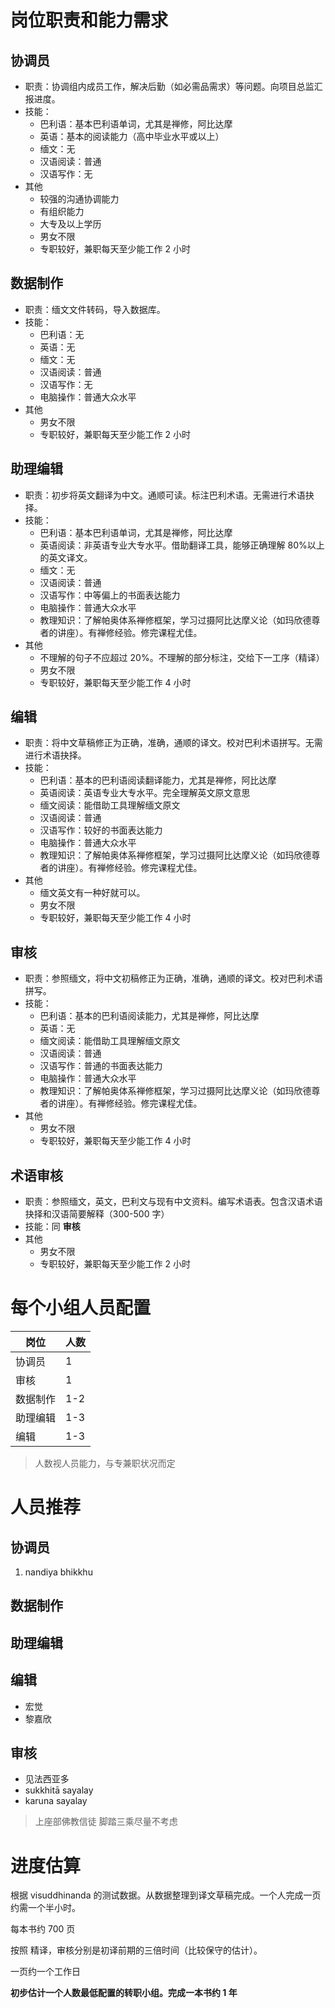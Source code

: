 # 岗位职责和能力需求

## 协调员

-   职责：协调组内成员工作，解决后勤（如必需品需求）等问题。向项目总监汇报进度。
-   技能：
    -   巴利语：基本巴利语单词，尤其是禅修，阿比达摩
    -   英语：基本的阅读能力（高中毕业水平或以上）
    -   缅文：无
    -   汉语阅读：普通
    -   汉语写作：无
-   其他
    -   较强的沟通协调能力
    -   有组织能力
    -   大专及以上学历
    -   男女不限
    -   专职较好，兼职每天至少能工作 2 小时

## 数据制作

-   职责：缅文文件转码，导入数据库。
-   技能：
    -   巴利语：无
    -   英语：无
    -   缅文：无
    -   汉语阅读：普通
    -   汉语写作：无
    -   电脑操作：普通大众水平
-   其他
    -   男女不限
    -   专职较好，兼职每天至少能工作 2 小时

## 助理编辑

-   职责：初步将英文翻译为中文。通顺可读。标注巴利术语。无需进行术语抉择。
-   技能：
    -   巴利语：基本巴利语单词，尤其是禅修，阿比达摩
    -   英语阅读：非英语专业大专水平。借助翻译工具，能够正确理解 80%以上的英文译文。
    -   缅文：无
    -   汉语阅读：普通
    -   汉语写作：中等偏上的书面表达能力
    -   电脑操作：普通大众水平
    -   教理知识：了解帕奥体系禅修框架，学习过摄阿比达摩义论（如玛欣德尊者的讲座）。有禅修经验。修完课程尤佳。
-   其他
    -   不理解的句子不应超过 20%。不理解的部分标注，交给下一工序（精译）
    -   男女不限
    -   专职较好，兼职每天至少能工作 4 小时

## 编辑

-   职责：将中文草稿修正为正确，准确，通顺的译文。校对巴利术语拼写。无需进行术语抉择。
-   技能：
    -   巴利语：基本的巴利语阅读翻译能力，尤其是禅修，阿比达摩
    -   英语阅读：英语专业大专水平。完全理解英文原文意思
    -   缅文阅读：能借助工具理解缅文原文
    -   汉语阅读：普通
    -   汉语写作：较好的书面表达能力
    -   电脑操作：普通大众水平
    -   教理知识：了解帕奥体系禅修框架，学习过摄阿比达摩义论（如玛欣德尊者的讲座）。有禅修经验。修完课程尤佳。
-   其他
    -   缅文英文有一种好就可以。
    -   男女不限
    -   专职较好，兼职每天至少能工作 4 小时

## 审核

-   职责：参照缅文，将中文初稿修正为正确，准确，通顺的译文。校对巴利术语拼写。
-   技能：
    -   巴利语：基本的巴利语阅读能力，尤其是禅修，阿比达摩
    -   英语：无
    -   缅文阅读：能借助工具理解缅文原文
    -   汉语阅读：普通
    -   汉语写作：普通的书面表达能力
    -   电脑操作：普通大众水平
    -   教理知识：了解帕奥体系禅修框架，学习过摄阿比达摩义论（如玛欣德尊者的讲座）。有禅修经验。修完课程尤佳。
-   其他
    -   男女不限
    -   专职较好，兼职每天至少能工作 4 小时

## 术语审核

-   职责：参照缅文，英文，巴利文与现有中文资料。编写术语表。包含汉语术语抉择和汉语简要解释（300-500 字）
-   技能：同 **审核**
-   其他
    -   男女不限
    -   专职较好，兼职每天至少能工作 2 小时

# 每个小组人员配置

| 岗位     | 人数 |
| -------- | ---- |
| 协调员   | 1    |
| 审核     | 1    |
| 数据制作 | 1-2  |
| 助理编辑 | 1-3  |
| 编辑     | 1-3  |

> 人数视人员能力，与专兼职状况而定

# 人员推荐

## 协调员

1. nandiya bhikkhu

## 数据制作

## 助理编辑

## 编辑

-   宏觉
-   黎嘉欣

## 审核

-   见法西亚多
-   sukkhitā sayalay
-   karuna sayalay

> 上座部佛教信徒 脚踏三乘尽量不考虑

# 进度估算

根据 visuddhinanda 的测试数据。从数据整理到译文草稿完成。一个人完成一页约需一个半小时。

每本书约 700 页

按照 精译，审核分别是初译前期的三倍时间（比较保守的估计）。

一页约一个工作日

**初步估计一个人数最低配置的转职小组。完成一本书约 1 年**
